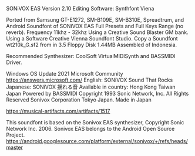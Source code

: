 SONiVOX EAS Version 2.10 Editing Software: Synthfont Viena

Ported from Samsung GT-E1272, SM-B109E, SM-B310E, Spreadtrum, and Android Soundfont of SONiVOX EAS Full Presets and Full Keys Range (no reverb). Frequency 11khz - 32khz
Using a Creative Sound Blaster GM bank. Using a Software Creative Vienna Soundfont Studio. Copy a Soundfont wt210k_G.sf2 from in 3.5 Floppy Disk 1.44MB Assembled of Indonesia.

Recommended Synthesizer: CoolSoft VirtualMIDISynth and BASSMIDI Driver.

Windows OS Update 2021
Microsoft Community https://answers.microsoft.com/
English: SONiVOX Sound That Rocks Japanese: SONiVOX 揺れる音
Available in country: Hong Kong Taiwan Japan
Powered by BASSMIDI Copyright 1993 Sonic Network, Inc. All Rights Reserved Sonivox Corporation Tokyo Japan. Made in Japan

https://musical-artifacts.com/artifacts/1517

This soundfont is based on the Sonivox EAS synthesizer, Copyright Sonic Network Inc. 2006. 
Sonivox EAS belongs to the Android Open Source Project. 
https://android.googlesource.com/platform/external/sonivox/+/refs/heads/master

